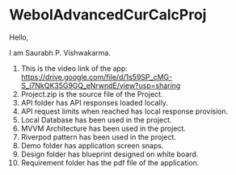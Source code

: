 # WebolAdvancedCurCalcProj

Hello,

I am Saurabh P. Vishwakarma.

1. This is the video link of the app: https://drive.google.com/file/d/1s59SP_cMG-S_i7NkQK35G9GQ_eNrwndE/view?usp=sharing
2. Project.zip is the source file of the Project.
3. API folder has API responses loaded locally.
4. API request limits when reached has local response provision.
5. Local Database has been used in the project.
6. MVVM Architecture has been used in the project.
7. Riverpod pattern has been used in the project.
8. Demo folder has application screen snaps.
9. Design folder has blueprint designed on white board.
10. Requirement folder has the pdf file of the application.


